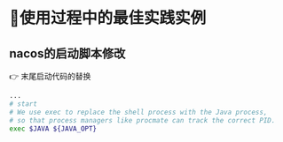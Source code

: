 # 📌使用过程中的最佳实践实例
## nacos的启动脚本修改
 👉 末尾启动代码的替换

```sh
...
# start
# We use exec to replace the shell process with the Java process,
# so that process managers like procmate can track the correct PID.
exec $JAVA ${JAVA_OPT}
```